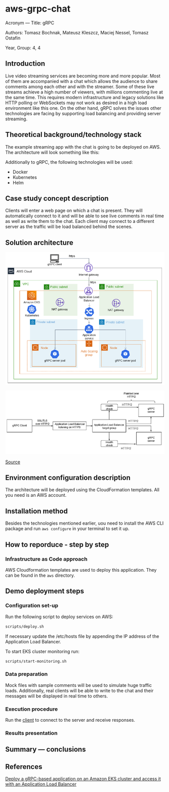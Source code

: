 # aws-grpc-chat

Acronym &mdash; Title: gRPC

Authors: Tomasz Bochnak, Mateusz Kleszcz, Maciej Nessel, Tomasz Ostafin

Year, Group: 4, 4

## Introduction
Live video streaming services are becoming more and more popular. Most of them are accompanied with a chat which allows the audience to share comments among each other and with the streamer. Some of these live streams achieve a high number of viewers, with millions commenting live at the same time. This requires modern infrastructure and legacy solutions like HTTP polling or WebSockets may not work as desired in a high load environment like this one. On the other hand, gRPC solves the issues other technologies are facing by supporting load balancing and providing server streaming.

## Theoretical background/technology stack
The example streaming app with the chat is going to be deployed on AWS. The architecture will look something like this:

Additionally to gRPC, the following technologies will be used:
- Docker
- Kubernetes
- Helm

## Case study concept description
Clients will enter a web page on which a chat is present. They will automatically connect to it and will be able to see live comments in real time as well as write them to the chat. Each client may connect to a different server as the traffic will be load balanced behind the scenes.

## Solution architecture
![aws architecture](./docs/aws-architecture.png "AWS Architecture")

![workflow](./docs/workflow.png "Workflow")

[Source](https://docs.aws.amazon.com/prescriptive-guidance/latest/patterns/deploy-a-grpc-based-application-on-an-amazon-eks-cluster-and-access-it-with-an-application-load-balancer.html#deploy-a-grpc-based-application-on-an-amazon-eks-cluster-and-access-it-with-an-application-load-balancer-architecture)

## Environment configuration description
The architecture will be deployed using the CloudFormation templates. All you need is an AWS account.

## Installation method
Besides the technologies mentioned earlier, uou need to install the AWS CLI package and run `aws configure` in your terminal to set it up.

## How to reporduce - step by step
### Infrastructure as Code approach
AWS Cloudformation templates are used to deploy this application. They can be found in the `aws` directory.

## Demo deployment steps
### Configuration set-up
Run the following script to deploy services on AWS:
```bash
scripts/deploy.sh
```
If necessary update the /etc/hosts file by appending the IP address of the Application Load Balancer.

To start EKS cluster monitoring run:
```bash
scripts/start-monitoring.sh
```

### Data preparation
Mock files with sample comments will be used to simulate huge traffic loads. Additionally, real clients will be able to write to the chat and their messages will be displayed in real time to others.

### Execution procedure
Run the [client](./app/helloworld_client_ssl.py) to connect to the server and receive responses.

### Results presentation

## Summary &mdash; conclusions

## References
[Deploy a gRPC-based application on an Amazon EKS cluster and access it with an Application Load Balancer](https://docs.aws.amazon.com/prescriptive-guidance/latest/patterns/deploy-a-grpc-based-application-on-an-amazon-eks-cluster-and-access-it-with-an-application-load-balancer.html)
